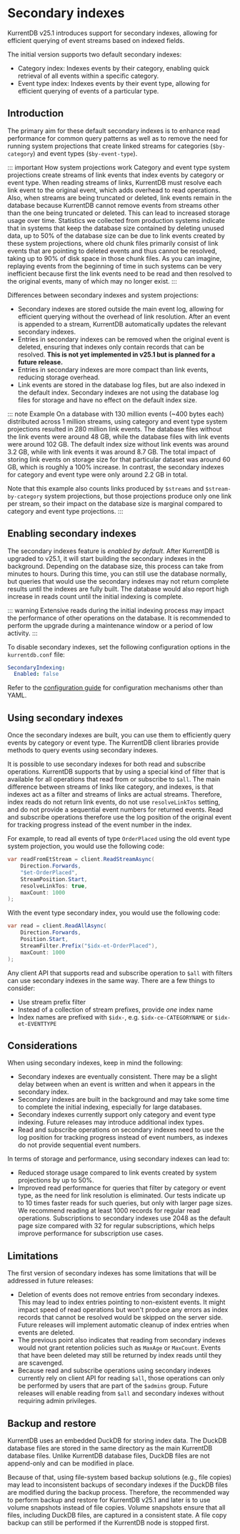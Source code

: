 # Secondary indexes

KurrentDB v25.1 introduces support for secondary indexes, allowing for efficient querying of event streams based on indexed fields.

The initial version supports two default secondary indexes:
- Category index: Indexes events by their category, enabling quick retrieval of all events within a specific category.
- Event type index: Indexes events by their event type, allowing for efficient querying of events of a particular type.

## Introduction

The primary aim for these default secondary indexes is to enhance read performance for common query patterns as well as to remove the need for running system projections that create linked streams for categories (`$by-category`) and event types (`$by-event-type`).

::: important How system projections work
Category and event type system projections create streams of link events that index events by category or event type. When reading streams of links, KurrentDB must resolve each link event to the original event, which adds overhead to read operations. Also, when streams are being truncated or deleted, link events remain in the database because KurrentDB cannot remove events from streams other than the one being truncated or deleted. This can lead to increased storage usage over time. Statistics we collected from production systems indicate that in systems that keep the database size contained by deleting unused data, up to 50% of the database size can be due to link events created by these system projections, where old chunk files primarily consist of link events that are pointing to deleted events and thus cannot be resolved, taking up to 90% of disk space in those chunk files. As you can imagine, replaying events from the beginning of time in such systems can be very inefficient because first the link events need to be read and then resolved to the original events, many of which may no longer exist.
:::

Differences between secondary indexes and system projections:
- Secondary indexes are stored outside the main event log, allowing for efficient querying without the overhead of link resolution. After an event is appended to a stream, KurrentDB automatically updates the relevant secondary indexes.
- Entries in secondary indexes can be removed when the original event is deleted, ensuring that indexes only contain records that can be resolved. **This is not yet implemented in v25.1 but is planned for a future release.**
- Entries in secondary indexes are more compact than link events, reducing storage overhead.
- Link events are stored in the database log files, but are also indexed in the default index. Secondary indexes are not using the database log files for storage and have no effect on the default index size.

::: note Example
On a database with 130 million events (~400 bytes each) distributed across 1 million streams, using category and event type system projections resulted in 280 million link events. The database files without the link events were around 48 GB, while the database files with link events were around 102 GB. The default index size without link events was around 3.2 GB, while with link events it was around 8.7 GB. The total impact of storing link events on storage size for that particular dataset was around 60 GB, which is roughly a 100% increase. In contrast, the secondary indexes for category and event type were only around 2.2 GB in total.

Note that this example also counts links produced by `$streams` and `$stream-by-category` system projections, but those projections produce only one link per stream, so their impact on the database size is marginal compared to category and event type projections.
:::

## Enabling secondary indexes

The secondary indexes feature is _enabled by default_. After KurrentDB is upgraded to v25.1, it will start building the secondary indexes in the background. Depending on the database size, this process can take from minutes to hours. During this time, you can still use the database normally, but queries that would use the secondary indexes may not return complete results until the indexes are fully built. The database would also report high increase in reads count until the initial indexing is complete.

::: warning
Extensive reads during the initial indexing process may impact the performance of other operations on the database. It is recommended to perform the upgrade during a maintenance window or a period of low activity.
:::

To disable secondary indexes, set the following configuration options in the `kurrentdb.conf` file:

```yaml
SecondaryIndexing:
  Enabled: false
```

Refer to the [configuration guide](../configuration/README.md) for configuration mechanisms other than YAML.

## Using secondary indexes

Once the secondary indexes are built, you can use them to efficiently query events by category or event type. The KurrentDB client libraries provide methods to query events using secondary indexes.

It is possible to use secondary indexes for both read and subscribe operations. KurrentDB supports that by using a special kind of filter that is available for all operations that read from or subscribe to `$all`. The main difference between streams of links like category, and indexes, is that indexes act as a filter and streams of links are actual streams. Therefore, index reads do not return link events, do not use `resolveLinkTos` setting, and do not provide a sequential event numbers for returned events. Read and subscribe operations therefore use the log position of the original event for tracking progress instead of the event number in the index.

For example, to read all events of type `OrderPlaced` using the old event type system projection, you would use the following code:

```csharp
var readFromEtStream = client.ReadStreamAsync(
    Direction.Forwards,
    "$et-OrderPlaced",
    StreamPosition.Start,
    resolveLinkTos: true,
    maxCount: 1000
);
```

With the event type secondary index, you would use the following code:

```csharp
var read = client.ReadAllAsync(
    Direction.Forwards,
    Position.Start,
    StreamFilter.Prefix("$idx-et-OrderPlaced"),
    maxCount: 1000
);
```

Any client API that supports read and subscribe operation to `$all` with filters can use secondary indexes in the same way. There are a few things to consider:
- Use stream prefix filter
- Instead of a collection of stream prefixes, provide _one_ index name
- Index names are prefixed with `$idx-`, e.g. `$idx-ce-CATEGORYNAME` or `$idx-et-EVENTTYPE`

## Considerations

When using secondary indexes, keep in mind the following:
- Secondary indexes are eventually consistent. There may be a slight delay between when an event is written and when it appears in the secondary index.
- Secondary indexes are built in the background and may take some time to complete the initial indexing, especially for large databases.
- Secondary indexes currently support only category and event type indexing. Future releases may introduce additional index types.
- Read and subscribe operations on secondary indexes need to use the log position for tracking progress instead of event numbers, as indexes do not provide sequential event numbers.

In terms of storage and performance, using secondary indexes can lead to:
- Reduced storage usage compared to link events created by system projections by up to 50%.
- Improved read performance for queries that filter by category or event type, as the need for link resolution is eliminated. Our tests indicate up to 10 times faster reads for such queries, but only with larger page sizes. We recommend reading at least 1000 records for regular read operations. Subscriptions to secondary indexes use 2048 as the default page size compared with 32 for regular subscriptions, which helps improve performance for subscription use cases.

## Limitations

The first version of secondary indexes has some limitations that will be addressed in future releases:
- Deletion of events does not remove entries from secondary indexes. This may lead to index entries pointing to non-existent events. It might impact speed of read operations but won't produce any errors as index records that cannot be resolved would be skipped on the server side. Future releases will implement automatic cleanup of index entries when events are deleted.
- The previous point also indicates that reading from secondary indexes would not grant retention policies such as `MaxAge` or `MaxCount`. Events that have been deleted may still be returned by index reads until they are scavenged.
- Because read and subscribe operations using secondary indexes currently rely on client API for reading `$all`, those operations can only be performed by users that are part of the `$admins` group. Future releases will enable reading from `$all` and secondary indexes without requiring admin privileges.

## Backup and restore

KurrentDB uses an embedded DuckDB for storing index data. The DuckDB database files are stored in the same directory as the main KurrentDB database files. Unlike KurrentDB database files, DuckDB files are not append-only and can be modified in place.

Because of that, using file-system based backup solutions (e.g., file copies) may lead to inconsistent backups of secondary indexes if the DuckDB files are modified during the backup process. Therefore, the recommended way to perform backup and restore for KurrentDB v25.1 and later is to use volume snapshots instead of file copies. Volume snapshots ensure that all files, including DuckDB files, are captured in a consistent state. A file copy backup can still be performed if the KurrentDB node is stopped first.
